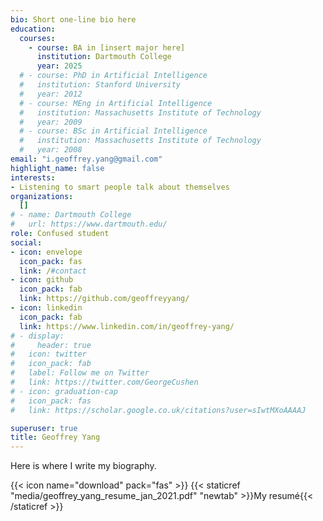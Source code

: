 ```yaml
---
bio: Short one-line bio here
education:
  courses:
    - course: BA in [insert major here]
      institution: Dartmouth College
      year: 2025
  # - course: PhD in Artificial Intelligence
  #   institution: Stanford University
  #   year: 2012
  # - course: MEng in Artificial Intelligence
  #   institution: Massachusetts Institute of Technology
  #   year: 2009
  # - course: BSc in Artificial Intelligence
  #   institution: Massachusetts Institute of Technology
  #   year: 2008
email: "i.geoffrey.yang@gmail.com"
highlight_name: false
interests:
- Listening to smart people talk about themselves
organizations:
  []
# - name: Dartmouth College
#   url: https://www.dartmouth.edu/
role: Confused student
social:
- icon: envelope
  icon_pack: fas
  link: /#contact
- icon: github
  icon_pack: fab
  link: https://github.com/geoffreyyang/
- icon: linkedin
  icon_pack: fab
  link: https://www.linkedin.com/in/geoffrey-yang/
# - display:
#     header: true
#   icon: twitter
#   icon_pack: fab
#   label: Follow me on Twitter
#   link: https://twitter.com/GeorgeCushen
# - icon: graduation-cap
#   icon_pack: fas
#   link: https://scholar.google.co.uk/citations?user=sIwtMXoAAAAJ

superuser: true
title: Geoffrey Yang
---
```


Here is where I write my biography.

{{< icon name="download" pack="fas" >}} {{< staticref "media/geoffrey_yang_resume_jan_2021.pdf" "newtab" >}}My resumé{{< /staticref >}}
